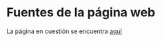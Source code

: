 Fuentes de la página web
====================

La página en cuestión se encuentra [aquí](https://freesoftsolutions.github.io)
